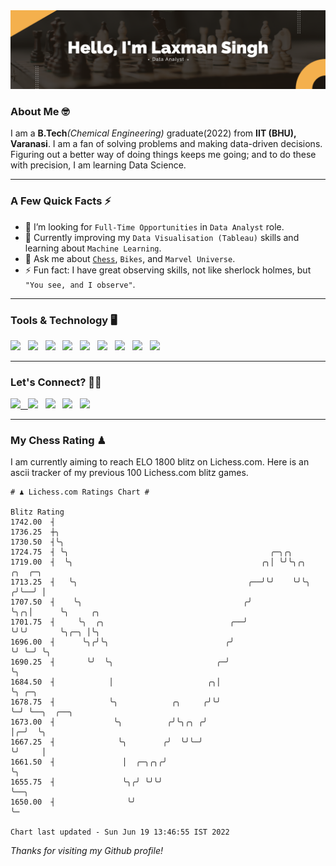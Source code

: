   <img src= "https://github.com/Laxman-Lakhan/Laxman-Lakhan/blob/master/Assets/Hello%20Banner.png">

### About Me 🤓

I am a **B.Tech**_(Chemical Engineering)_ graduate(2022) from **IIT (BHU), Varanasi**. I am a fan of solving problems and making data-driven decisions. Figuring out a better way of doing things keeps me going; and to do these with precision, I am learning Data Science.

---

### A Few Quick Facts ⚡️

- 🤝 I’m looking for `Full-Time Opportunities` in `Data Analyst` role.
- 📖 Currently improving my `Data Visualisation (Tableau)` skills and learning about `Machine Learning`.
- 💬 Ask me about [`Chess`](https://lichess.org/@/YourKingIsInDanger), `Bikes`, and `Marvel Universe`.
- ⚡️ Fun fact: I have great observing skills, not like sherlock holmes, but `"You see, and I observe"`.

---
### Tools & Technology 🖥

<img src="https://img.shields.io/badge/Python-white?logo=Python&logoColor=ColorName&style=ShieldStyle" /> &nbsp;
<img src="https://img.shields.io/badge/MySQL-white?logo=MySQL&logoColor=ColorName&style=ShieldStyle" /> &nbsp;
<img src="https://img.shields.io/badge/Tableau-white?logo=Tableau&logoColor=ColorName&style=ShieldStyle" /> &nbsp;
<img src="https://img.shields.io/badge/Advance Excel-white?logo=Microsoft+Excel&logoColor=196F3D&style=ShieldStyle" /> &nbsp;
<img src="https://img.shields.io/badge/Google Analytics-white?logo=Google+Analytics&logoColor=ColorName&style=ShieldStyle" /> &nbsp;
<img src="https://img.shields.io/badge/Jupyter-white?logo=Jupyter&logoColor=ColorName&style=ShieldStyle" /> &nbsp;
<img src="https://img.shields.io/badge/pandas-white?logo=Pandas&logoColor=000080&style=ShieldStyle" /> &nbsp;
<img src="https://img.shields.io/badge/numpy-white?logo=Numpy&logoColor=85C1E9&style=ShieldStyle" /> &nbsp;
<img src="https://img.shields.io/badge/scikit learn-white?logo=Scikit+Learn&logoColor=ColorName&style=ShieldStyle" /> &nbsp;



---

### Let's Connect? 🫳🏻

<a href="mailto:laxmansingh.lakhan@gmail.com"> <img src="https://img.icons8.com/fluent/48/000000/gmail.png" width="3.5%"/> &nbsp;
[<img src="https://img.icons8.com/color/48/000000/linkedin.png" width="3.5%"/>](https://www.linkedin.com/in/laxman-lakhan/)  &nbsp;
[<img src="https://img.icons8.com/fluent/48/000000/facebook-new.png" width="3.5%"/>](https://www.facebook.com/s.laxmanlakhan/)  &nbsp;
[<img src="https://img.icons8.com/fluent/48/000000/instagram-new.png" width="3.5%"/>](https://www.instagram.com/laxman.lakhan/)  &nbsp;
[<img src="https://img.icons8.com/color/48/000000/twitter.png" width="3.5%"/>](https://twitter.com/laxman__lakhan)  &nbsp;

 ---
  
### My Chess Rating ♟
  
I am currently aiming to reach ELO 1800 blitz on Lichess.com. Here is an ascii tracker of my previous 100 Lichess.com blitz games.

  ```
  # ♟︎ Lichess.com Ratings Chart #
  
  Blitz Rating
 1742.00  ┤
 1736.25  ┼╮
 1730.50  ┤╰╮
 1724.75  ┤ ╰╮                                             ╭─╮╭╮
 1719.00  ┤  ╰╮                                          ╭╮│ ╰╯╰╮╭╮     ╭╮  ╭─╮
 1713.25  ┤   ╰╮                                      ╭──╯╰╯    ╰╯╰╮   ╭╯╰──╯ │
 1707.50  ┤    ╰╮                                    ╭╯            ╰╮╭╮│      ╰╮     ╭╮
 1701.75  ┤     ╰╮  ╭╮                            ╭──╯              ╰╯╰╯       ╰╮╭─╮ │╰╮
 1696.00  ┤      ╰╮╭╯╰╮                          ╭╯                             ╰╯ ╰─╯ ╰╮
 1690.25  ┤       ╰╯  ╰╮                       ╭─╯                                      ╰╮
 1684.50  ┤            │                     ╭╮│                                         ╰╮ ╭─╮
 1678.75  ┤            ╰╮            ╭╮     ╭╯╰╯                                          ╰─╯ ╰──╮  ╭──╮
 1673.00  ┤             ╰╮          ╭╯╰╮╭╮ ╭╯                                                    │╭─╯  ╰╮
 1667.25  ┤              ╰╮        ╭╯  ╰╯╰─╯                                                     ╰╯     │
 1661.50  ┤               │  ╭─╮╭╮╭╯                                                                    ╰╮
 1655.75  ┤               ╰╮╭╯ ╰╯╰╯                                                                      ╰──╮
 1650.00  ┤                ╰╯                                                                               ╰─

Chart last updated - Sun Jun 19 13:46:55 IST 2022  
  ```
  
  
*Thanks for visiting my Github profile!*
